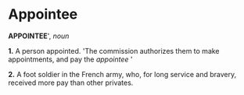 # Appointee

**APPOINTEE**', _noun_

**1.** A person appointed. 'The commission authorizes them to make appointments, and pay the _appointee_ '

**2.** A foot soldier in the French army, who, for long service and bravery, received more pay than other privates.